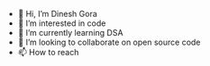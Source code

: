 - 👋 Hi, I’m Dinesh Gora
- 👀 I’m interested in code
- 🌱 I’m currently learning DSA
- 💞️ I’m looking to collaborate on open source code
- 📫 How to reach 

<!---
codineshh/codineshh is a ✨ special ✨ repository because its `README.md` (this file) appears on your GitHub profile.
You can click the Preview link to take a look at your changes.
--->
